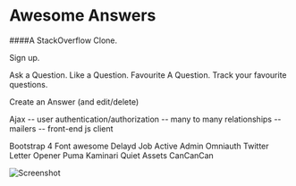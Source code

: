 # Awesome Answers
####A StackOverflow Clone.

Sign up.

Ask a Question.
Like a Question.
Favourite A Question. Track your favourite questions.

Create an Answer (and edit/delete)

Ajax -- user authentication/authorization -- many to many relationships -- mailers -- front-end js client

Bootstrap 4
Font awesome
Delayd Job
Active Admin
Omniauth Twitter
Letter Opener
Puma
Kaminari
Quiet Assets
CanCanCan


![Screenshot
](https://raw.github.com/zibs/awesome_answers/master/app/assets/images/readme.png)

